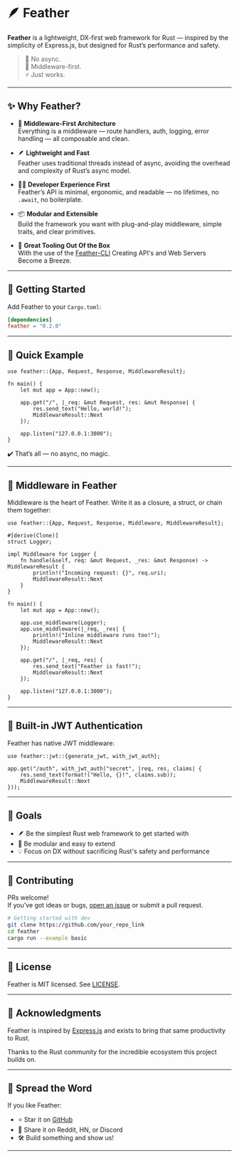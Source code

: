 # 🪶 Feather

**Feather** is a lightweight, DX-first web framework for Rust — inspired by the simplicity of Express.js, but designed for Rust’s performance and safety.

> 🧠 No async.  
> 🧱 Middleware-first.  
> ⚡ Just works.

---

## ✨ Why Feather?

- 🧱 **Middleware-First Architecture**  
  Everything is a middleware — route handlers, auth, logging, error handling — all composable and clean.

- 🪶 **Lightweight and Fast**  
  Feather uses traditional threads instead of async, avoiding the overhead and complexity of Rust’s async model.

- 🧑‍💻 **Developer Experience First**  
  Feather’s API is minimal, ergonomic, and readable — no lifetimes, no `.await`, no boilerplate.

- 📦 **Modular and Extensible**  
  Build the framework you want with plug-and-play middleware, simple traits, and clear primitives.

- 🔨 **Great Tooling Out Of the Box**  
  With the use of the [Feather-CLI](https://github.com/BersisSe/feather-cli/tree/main) Creating API's and Web Servers Become a Breeze.
---

## 🚀 Getting Started

Add Feather to your `Cargo.toml`:

```toml
[dependencies]
feather = "0.2.0"
```

---

## 🧭 Quick Example

```rust,no_run
use feather::{App, Request, Response, MiddlewareResult};

fn main() {
    let mut app = App::new();

    app.get("/", |_req: &mut Request, res: &mut Response| {
        res.send_text("Hello, world!");
        MiddlewareResult::Next
    });

    app.listen("127.0.0.1:3000");
}
```

✔️ That’s all — no async, no magic.

---

## 🔌 Middleware in Feather

Middleware is the heart of Feather. Write it as a closure, a struct, or chain them together:

```rust,no_run
use feather::{App, Request, Response, Middleware, MiddlewareResult};

#[derive(Clone)]
struct Logger;

impl Middleware for Logger {
    fn handle(&self, req: &mut Request, _res: &mut Response) -> MiddlewareResult {
        println!("Incoming request: {}", req.uri);
        MiddlewareResult::Next
    }
}

fn main() {
    let mut app = App::new();

    app.use_middleware(Logger);
    app.use_middleware(|_req, _res| {
        println!("Inline middleware runs too!");
        MiddlewareResult::Next
    });

    app.get("/", |_req, res| {
        res.send_text("Feather is fast!");
        MiddlewareResult::Next
    });

    app.listen("127.0.0.1:3000");
}
```

---

## 🔐 Built-in JWT Authentication

Feather has native JWT middleware:

```rust,no_run
use feather::jwt::{generate_jwt, with_jwt_auth};

app.get("/auth", with_jwt_auth("secret", |req, res, claims| {
    res.send_text(format!("Hello, {}!", claims.sub));
    MiddlewareResult::Next
}));
```

---

## 🧱 Goals

- 🪶 Be the simplest Rust web framework to get started with
- 🧩 Be modular and easy to extend
- 💡 Focus on DX without sacrificing Rust's safety and performance

---

## 🤝 Contributing

PRs welcome!  
If you’ve got ideas or bugs, [open an issue](https://github.com/your_repo_link/issues) or submit a pull request.

```bash
# Getting started with dev
git clone https://github.com/your_repo_link
cd feather
cargo run --example basic
```

---

## 📄 License

Feather is MIT licensed. See [LICENSE](./LICENSE).

---

## 🙏 Acknowledgments

Feather is inspired by [Express.js](https://expressjs.com) and exists to bring that same productivity to Rust.

Thanks to the Rust community for the incredible ecosystem this project builds on.

---

## 📣 Spread the Word

If you like Feather:
- ⭐ Star it on [GitHub](https://github.com/your_repo_link)
- 📰 Share it on Reddit, HN, or Discord
- 🛠 Build something and show us!

---

